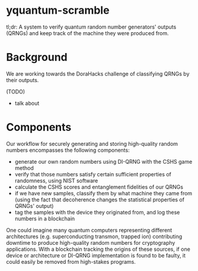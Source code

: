 # yquantum-scramble
tl;dr: A system to verify quantum random number generators' outputs (QRNGs) and keep track of the machine they were produced from.

# Background
We are working towards the DoraHacks challenge of classifying QRNGs by their outputs.

(TODO)
- talk about 

# Components
Our workflow for securely generating and storing high-quality random numbers encompasses the following components:
- generate our own random numbers using DI-QRNG with the CSHS game method
- verify that those numbers satisfy certain sufficient properties of randomness, using NIST software
- calculate the CSHS scores and entanglement fidelities of our QRNGs
- if we have new samples, classify them by what machine they came from (using the fact that decoherence
changes the statistical properties of QRNGs' output)
- tag the samples with the device they originated from, and log these numbers in a blockchain

One could imagine many quantum computers representing different architectures (e.g. superconducting transmon, trapped ion) contributing downtime to produce
high-quality random numbers for cryptography applications. With a blockchain tracking the origins of these sources, if one device or architecture or
DI-QRNG implementation is found to be faulty, it could easily be removed from high-stakes programs.
